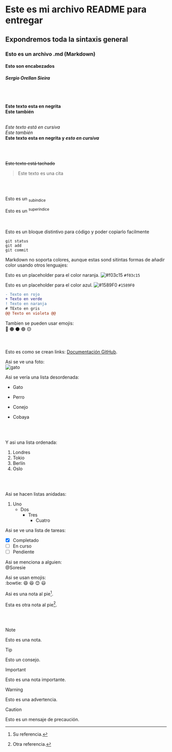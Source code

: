 # Este es mi archivo README para entregar
## Expondremos toda la sintaxis general
### Esto es un archivo .md (Markdown)
#### Esto son encabezados
##### Sergio Orellan Sieira  
<br><br>
  
**Este texto esta en negrita**   
__Este también__       
<br>

*Este texto está en cursiva*   
_Este también_   
**Este texto esta en negrita y _esto en cursiva_** 

<br><br>

~~Este texto está tachado~~
<br>
> Este texto es una cita

   
<br><br>

Esto es un <sub>subíndice</sub>

Esto es un <sup>superíndice</sup>   
<br><br>

Esto es un bloque distintivo para código y poder copiarlo facilmente

```
git status
git add
git commit
```

Markdown no soporta colores, aunque estas sond sitintas formas de añadir color usando otros lenguajes:

Esto es un placeholder para el color naranja.
![#f03c15](https://placehold.co/15x15/f03c15/f03c15.png) `#f03c15`

Esto es un placeholder para el color azul.
 ![#1589F0](https://placehold.co/15x15/1589F0/1589F0.png) `#1589F0`

```diff
- Texto en rojo
+ Texto en verde
! Texto en naranja
# TExto en gris
@@ Texto en violeta @@
```
Tambien se pueden usar emojis:    
🔴
🟠
⚫
🟢
🟡    
<br><br>

Esto es como se crean links: [Documentación GitHub](https://docs.github.com/es). 




Asi se ve una foto:   
![gato](https://github.com/Soresie/OtroProyecto/assets/166688955/a3699a9d-1378-4475-9fb5-37a701cf42c3)    


Asi se vería una lista desordenada:

- Gato
* Perro
+ Conejo
- Cobaya

  <br><br>

   
Y asi una lista ordenada:
  
1.  Londres
2.  Tokio
3.  Berlín
4.  Oslo

<br><br>

Asi se hacen listas anidadas:    

1. Uno
   - Dos
     - Tres
       - Cuatro

Asi se ve una lista de tareas:   
- [x] Completado
- [ ] En curso
- [ ] Pendiente

Asi se menciona a alguien:   
@Soresie


Asi se usan emojis:   
:bowtie: 😄 😆 😊 😃     

Asi es una nota al pie[^1].

Esta es otra nota al pie[^2].

[^1]: Su referencia.
[^2]: Otra referencia.    

<br><br>   

> [!NOTE]
> Esto es una nota.

> [!TIP]
> Esto un consejo.

> [!IMPORTANT]
> Esto es una nota importante.

> [!WARNING]
> Esto es una advertencia.

> [!CAUTION]
> Esto es un mensaje de precaución.





